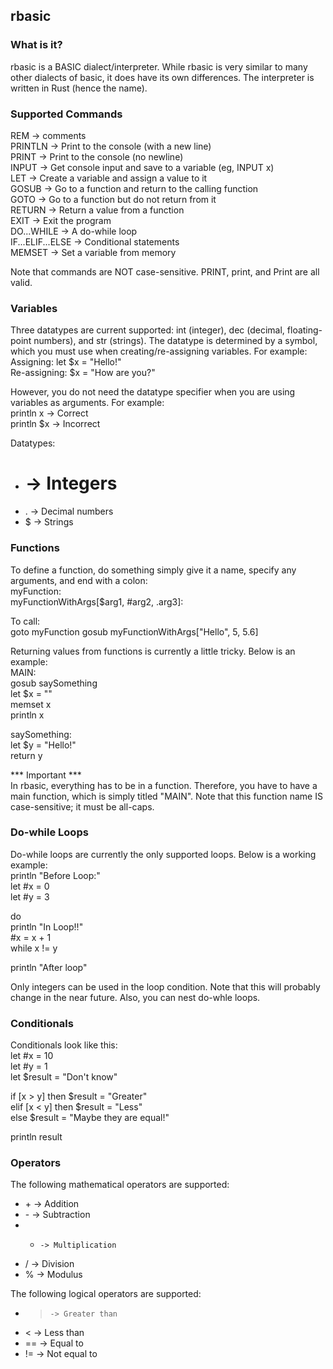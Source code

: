 ## rbasic

### What is it?
rbasic is a BASIC dialect/interpreter. While rbasic is very similar to many other dialects of basic, it does have its own differences. The interpreter is written in Rust (hence the name).

### Supported Commands
REM					-> comments   
PRINTLN				-> Print to the console (with a new line)   
PRINT				-> Print to the console (no newline)   
INPUT				-> Get console input and save to a variable (eg, INPUT x)   
LET					-> Create a variable and assign a value to it   
GOSUB				-> Go to a function and return to the calling function   
GOTO				-> Go to a function but do not return from it   
RETURN				-> Return a value from a function   
EXIT				-> Exit the program   
DO...WHILE			-> A do-while loop   
IF...ELIF...ELSE	-> Conditional statements   
MEMSET				-> Set a variable from memory   

Note that commands are NOT case-sensitive. PRINT, print, and Print are all valid.

### Variables
Three datatypes are current supported: int (integer), dec (decimal, floating-point numbers), and str (strings). The datatype is determined by a symbol, which you must use when creating/re-assigning variables. For example:   
Assigning: let $x = "Hello!"   
Re-assigning: $x = "How are you?"   

However, you do not need the datatype specifier when you are using variables as arguments. For example:   
println x	-> Correct   
println $x	-> Incorrect   

Datatypes:
* #	-> Integers   
* .	-> Decimal numbers   
* $	-> Strings   

### Functions
To define a function, do something simply give it a name, specify any arguments, and end with a colon:   
myFunction:   
myFunctionWithArgs[$arg1, #arg2, .arg3]:   

To call:   
goto myFunction
gosub myFunctionWithArgs["Hello", 5, 5.6]

Returning values from functions is currently a little tricky. Below is an example:   
MAIN:   
	gosub saySomething   
	let $x = ""   
	memset x   
	println x   
	
saySomething:   
	let $y = "Hello!"   
	return y   
	
*** Important ***   
In rbasic, everything has to be in a function. Therefore, you have to have a main function, which is simply titled "MAIN". Note that this function name IS case-sensitive; it must be all-caps.

### Do-while Loops
Do-while loops are currently the only supported loops. Below is a working example:   
println "Before Loop:"   
let #x = 0   
let #y = 3   
   	
do   
	println "In Loop!!"   
	#x = x + 1   
while x != y   
	   
println "After loop"   

Only integers can be used in the loop condition. Note that this will probably change in the near future. Also, you can nest do-whle loops.

### Conditionals
Conditionals look like this:   
let #x = 10   
let #y = 1   
let $result = "Don't know"   
   
if [x > y] then $result = "Greater"   
elif [x < y] then $result = "Less"   
else $result = "Maybe they are equal!"   
   
println result    

### Operators
The following mathematical operators are supported:   
* \+	-> Addition   
* \-	-> Subtraction   
* *		-> Multiplication   
* /		-> Division   
* %		-> Modulus   

The following logical operators are supported:   
* >		-> Greater than   
* \<	\-> Less than   
* ==	-> Equal to   
* !=	-> Not equal to   
